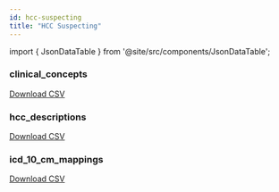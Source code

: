 ```yaml
---
id: hcc-suspecting
title: "HCC Suspecting"
---
```


import { JsonDataTable } from '@site/src/components/JsonDataTable';

### clinical_concepts

<JsonDataTable  jsonPath="nodes.seed\.the_tuva_project\.hcc_suspecting__clinical_concepts.columns" />

<a href="https://tuva-public-resources.s3.amazonaws.com/versioned_value_sets/latest/hcc_suspecting_clinical_concepts.csv_0_0_0.csv.gz">Download CSV</a>

### hcc_descriptions

<JsonDataTable  jsonPath="nodes.seed\.the_tuva_project\.hcc_suspecting__hcc_descriptions.columns" />

<a href="https://tuva-public-resources.s3.amazonaws.com/versioned_value_sets/latest/hcc_suspecting_descriptions.csv_0_0_0.csv.gz">Download CSV</a>

### icd_10_cm_mappings

<JsonDataTable  jsonPath="nodes.seed\.the_tuva_project\.hcc_suspecting__icd_10_cm_mappings.columns" />

<a href="https://tuva-public-resources.s3.amazonaws.com/versioned_value_sets/latest/hcc_suspecting_icd_10_cm_mappings.csv_0_0_0.csv.gz">Download CSV</a>
